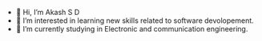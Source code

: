 - 👋 Hi, I’m Akash S D
- 👀 I’m interested in learning new skills related to software devolopement.
- 🌱 I’m currently studying in Electronic and communication engineering.

<!---
aaku2009/aaku2009 is a ✨ special ✨ repository because its `README.md` (this file) appears on your GitHub profile.
You can click the Preview link to take a look at your changes.
--->
